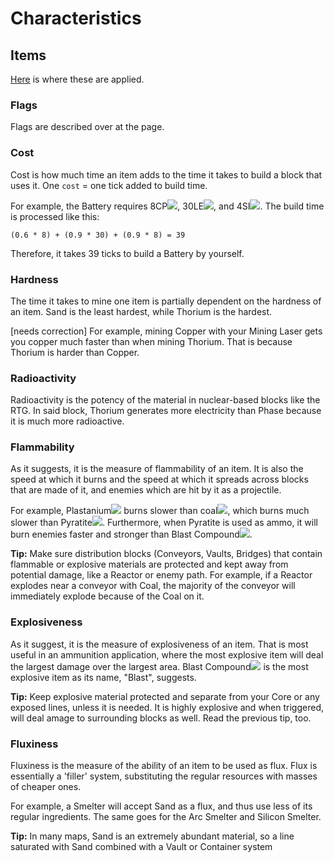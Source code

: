 # Characteristics

## Items 

[Here](../items/) is where these are applied.

### Flags 

Flags are described over at the page.

### Cost

Cost is how much time an item adds to the time it takes to build a block that uses it. One `cost` = one tick added to build time.

For example, the Battery requires 8CP<img src="../img/cp.png" id="spr">, 30LE<img src="../img/le.png" id="spr">, and 4SI<img src="../img/si.png" id="spr">. The build time is processed like this:

`(0.6 * 8) + (0.9 * 30) + (0.9 * 8) = 39`

Therefore, it takes 39 ticks to build a Battery by yourself.

### Hardness

The time it takes to mine one item is partially dependent on the hardness of an item. Sand is the least hardest, while Thorium is the hardest. 

[needs correction] For example, mining Copper with your Mining Laser gets you copper much faster than when mining Thorium. That is because Thorium is harder than Copper. 

### Radioactivity

Radioactivity is the potency of the material in nuclear-based blocks like the RTG. In said block, Thorium generates more electricity than Phase because it is much more radioactive.

### Flammability

As it suggests, it is the measure of flammability of an item. It is also the speed at which it burns and the speed at which it spreads across blocks that are made of it, and enemies which are hit by it as a projectile. 

For example, Plastanium<img src="../img/pl.png" id="spr"> burns slower than coal<img src="../img/co.png" id="spr">, which burns much slower than Pyratite<img src="../img/py.png" id="spr">. Furthermore, when Pyratite is used as ammo, it will burn enemies faster and stronger than Blast Compound<img src="../img/bc.png" id="spr">.

**Tip:** Make sure distribution blocks (Conveyors, Vaults, Bridges) that contain flammable or explosive materials are protected and kept away from potential damage, like a Reactor or enemy path. For example, if a Reactor explodes near a conveyor with Coal, the majority of the conveyor will immediately explode because of the Coal on it.

### Explosiveness

As it suggest, it is the measure of explosiveness of an item. That is most useful in an ammunition application, where the most explosive item will deal the largest damage over the largest area. Blast Compound<img src="../img/bc.png" id="spr"> is the most explosive item as its name, "Blast", suggests.

**Tip:** Keep explosive material protected and separate from your Core or any exposed lines, unless it is needed. It is highly explosive and when triggered, will deal amage to surrounding blocks as well. Read the previous tip, too.

### Fluxiness

Fluxiness is the measure of the ability of an item to be used as flux. Flux is essentially a 'filler' system, substituting the regular resources with masses of cheaper ones. 

For example, a Smelter will accept Sand as a flux, and thus use less of its regular ingredients. The same goes for the Arc Smelter and Silicon Smelter.

**Tip:** In many maps, Sand is an extremely abundant material, so a line saturated with Sand combined with a Vault or Container system 